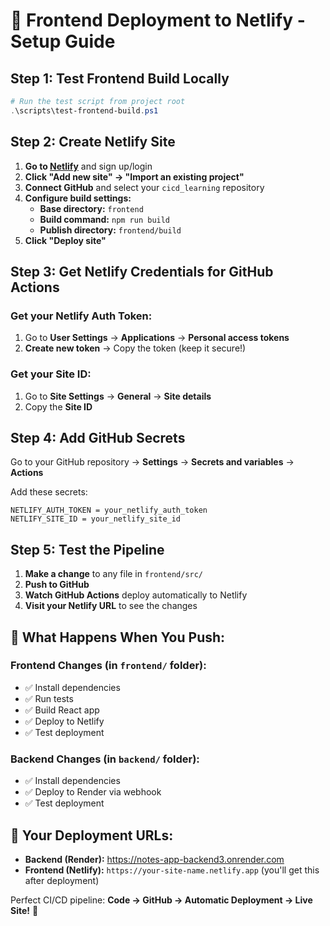 # 🚀 Frontend Deployment to Netlify - Setup Guide

## Step 1: Test Frontend Build Locally
```powershell
# Run the test script from project root
.\scripts\test-frontend-build.ps1
```

## Step 2: Create Netlify Site

1. **Go to [Netlify](https://netlify.com)** and sign up/login
2. **Click "Add new site" → "Import an existing project"**
3. **Connect GitHub** and select your `cicd_learning` repository
4. **Configure build settings:**
   - **Base directory:** `frontend`
   - **Build command:** `npm run build`
   - **Publish directory:** `frontend/build`
5. **Click "Deploy site"**

## Step 3: Get Netlify Credentials for GitHub Actions

### Get your Netlify Auth Token:
1. Go to **User Settings** → **Applications** → **Personal access tokens**
2. **Create new token** → Copy the token (keep it secure!)

### Get your Site ID:
1. Go to **Site Settings** → **General** → **Site details**
2. Copy the **Site ID**

## Step 4: Add GitHub Secrets

Go to your GitHub repository → **Settings** → **Secrets and variables** → **Actions**

Add these secrets:
```
NETLIFY_AUTH_TOKEN = your_netlify_auth_token
NETLIFY_SITE_ID = your_netlify_site_id
```

## Step 5: Test the Pipeline

1. **Make a change** to any file in `frontend/src/`
2. **Push to GitHub**
3. **Watch GitHub Actions** deploy automatically to Netlify
4. **Visit your Netlify URL** to see the changes

## 🎯 What Happens When You Push:

### Frontend Changes (in `frontend/` folder):
- ✅ Install dependencies
- ✅ Run tests  
- ✅ Build React app
- ✅ Deploy to Netlify
- ✅ Test deployment

### Backend Changes (in `backend/` folder):
- ✅ Install dependencies
- ✅ Deploy to Render via webhook
- ✅ Test deployment

## 🔗 Your Deployment URLs:
- **Backend (Render):** https://notes-app-backend3.onrender.com
- **Frontend (Netlify):** `https://your-site-name.netlify.app` (you'll get this after deployment)

Perfect CI/CD pipeline: **Code → GitHub → Automatic Deployment → Live Site!** 🎉